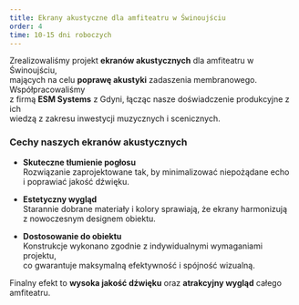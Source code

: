 ```yaml
---
title: Ekrany akustyczne dla amfiteatru w Świnoujściu
order: 4
time: 10-15 dni roboczych
---
```


Zrealizowaliśmy projekt **ekranów akustycznych** dla amfiteatru w Świnoujściu,  
mających na celu **poprawę akustyki** zadaszenia membranowego.
Współpracowaliśmy  
z firmą **ESM Systems** z Gdyni, łącząc nasze doświadczenie produkcyjne z ich  
wiedzą z zakresu inwestycji muzycznych i scenicznych.

### Cechy naszych ekranów akustycznych

- **Skuteczne tłumienie pogłosu**  
  Rozwiązanie zaprojektowane tak, by minimalizować niepożądane echo  
  i poprawiać jakość dźwięku.

- **Estetyczny wygląd**  
  Starannie dobrane materiały i kolory sprawiają, że ekrany harmonizują  
  z nowoczesnym designem obiektu.

- **Dostosowanie do obiektu**  
  Konstrukcje wykonano zgodnie z indywidualnymi wymaganiami projektu,  
  co gwarantuje maksymalną efektywność i spójność wizualną.

Finalny efekt to **wysoka jakość dźwięku** oraz **atrakcyjny wygląd** całego
amfiteatru.
